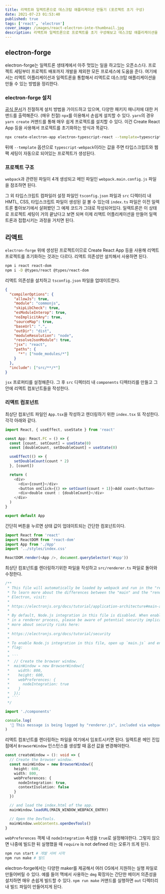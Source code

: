 ```yaml
---
title: 리액트와 일렉트론으로 데스크탑 애플리케이션 만들기 (포르젝트 초기 구성)
date: 2021-07-23 01:53:40
published: true
tags: ['react', 'electron']
cover_image: /images/react-electron-inte-thumbnail.jpg
description: 리액트와 일렉트론으로 프로젝트를 초기 구성해보고 데스크탑 애플리케이션을 만들어보기
---
```


## electron-forge

electron-forge는 일렉트론 생태계에서 아주 멋있는 일을 하고있는 오픈소스다. 프로젝트 세팅부터 프로젝트 배포까지 개발을 제외한 모든 프로세스에 도움을 준다. 여기에서는 리액트 어플리케이션과 일렉트론을 통합해서 리액트로 데스크탑 애플리케이션을 만들 수 있는 방법을 정리한다.

### electron-forge 설치

[공식 문서](https://www.electronforge.io/)가 친절하게 설치 방법을 가이드하고 있으며, 다양한 패키지 매니저에 대한 커맨드를 출력해준다. (매우 친절) `npx`를 이용해서 손쉽게 설치할 수 있다. `yarn`의 경우 `yarn create` 커맨드를 통해 매우 쉽게 프로젝트를 설치할 수 있다. 이건 Create React App 등을 사용해서 프로젝트를 초기화하는 방식과 똑같다.

```sh
npx create-electron-app electron-typescript-react --template=typescript-webpack
```

뒤에 `--template` 옵션으로 `typescript-webpack`이라는 값을 주면 타입스크립트와 웹팩 세팅이 자동으로 되어있는 프로젝트가 생성된다.

### 프로젝트 구조

`webpack`과 관련된 파일이 4개 생성되고 메인 파일인 `webpack.main.config.js` 파일을 참조하면 된다.

그 외 타입스크립트 컴파일러 설정 파일인 `tsconfig.json` 파일과 `src` 디렉터리 내 HMTL, CSS, 타입스크립트 파일이 생성된 걸 볼 수 있는데 `index.ts` 파일은 이전 일렉트론 톺아보기에서 살펴봤던 그 예제 코드가 그대로 작성되어있다. 일렉트론은 이 상태로 프로젝트 세팅이 거의 끝났다고 보면 되며 이제 리액트 어플리케이션을 만들어 일렉트론과 접합시키는 과정을 거치면 된다.

## 리액트

`electron-forge` 위에 생성된 프로젝트이므로 Create React App 등을 사용해 리액트 프로젝트를 초기화하는 것과는 다르다. 리액트 의존성만 설치해서 사용하면 된다.

```sh
npm i react react-dom
npm i -D @types/react @types/react-dom
```

리액트 의존성을 설치하고 `tsconfig.json` 파일을 업데이트한다.

```json {13}
{
  "compilerOptions": {
    "allowJs": true,
    "module": "commonjs",
    "skipLibCheck": true,
    "esModuleInterop": true,
    "noImplicitAny": true,
    "sourceMap": true,
    "baseUrl": ".",
    "outDir": "dist",
    "moduleResolution": "node",
    "resolveJsonModule": true,
    "jsx": "react",
    "paths": {
      "*": ["node_modules/*"]
    }
  },
  "include": ["src/**/*"]
}
```

`jsx` 프로퍼티를 설정해준다. 그 후 `src` 디렉터리 내 `components` 디렉터리를 만들고 그 안에 리액트 컴포넌트들을 작성한다.

### 리액트 컴포넌트

최상단 컴포넌트 파일인 `App.tsx`을 작성하고 렌더링하기 위한 `index.tsx` 또 작성한다. 각각 아래와 같다.

```ts
import React, { useEffect, useState } from 'react'

const App: React.FC = () => {
  const [count, setCount] = useState(0)
  const [doubleCount, setDoubleCount] = useState(0)

  useEffect(() => {
    setDoubleCount(count * 2)
  }, [count])

  return (
    <div>
      <div>{count}</div>
      <button onClick={() => setCount(count + 1)}>Add count</button>
      <div>double count : {doubleCount}</div>
    </div>
  )
}

export default App
```

간단히 버튼을 누르면 상태 값이 업데이트되는 간단한 컴포넌트이다.

```ts
import React from 'react'
import ReactDOM from 'react-dom'
import App from './App'
import '../styles/index.css'

ReactDOM.render(<App />, document.querySelector('#app'))
```

최상단 컴포넌트를 렌더링하기위한 파일을 작성하고 `src/renderer.ts` 파일로 돌아와 수정한다.

````ts
/**
 * This file will automatically be loaded by webpack and run in the "renderer" context.
 * To learn more about the differences between the "main" and the "renderer" context in
 * Electron, visit:
 *
 * https://electronjs.org/docs/tutorial/application-architecture#main-and-renderer-processes
 *
 * By default, Node.js integration in this file is disabled. When enabling Node.js integration
 * in a renderer process, please be aware of potential security implications. You can read
 * more about security risks here:
 *
 * https://electronjs.org/docs/tutorial/security
 *
 * To enable Node.js integration in this file, open up `main.js` and enable the `nodeIntegration`
 * flag:
 *
 * ```
 *  // Create the browser window.
 *  mainWindow = new BrowserWindow({
 *    width: 800,
 *    height: 600,
 *    webPreferences: {
 *      nodeIntegration: true
 *    }
 *  });
 * ```
 */

import './components'

console.log(
  '👋 This message is being logged by "renderer.js", included via webpack'
)
````

리액트 컴포넌트를 렌더링하는 파일을 여기에서 임포트시키면 된다. 일렉트론 메인 진입점에서 `BrowserWindow` 인스턴스를 생성할 때 옵션 값을 변경해야한다.

```ts {6-9}
const createWindow = (): void => {
  // Create the browser window.
  const mainWindow = new BrowserWindow({
    height: 600,
    width: 800,
    webPreferences: {
      nodeIntegration: true,
      contextIsolation: false
    }
  })

  // and load the index.html of the app.
  mainWindow.loadURL(MAIN_WINDOW_WEBPACK_ENTRY)

  // Open the DevTools.
  mainWindow.webContents.openDevTools()
}
```

`webPreferences` 객체 내 `nodeIntegration` 속성을 `true`로 설정해야한다. 그렇지 않으면 나중에 빌드한 뒤 실행했을 때 `require` is not defined 라는 오류가 뜨게 된다.

```sh
npm run start # 개발 서버 시작
npm run make # 빌드
```

electron-forge에서는 다양한 maker를 제공해서 여러 OS에서 지원하는 실행 파일로 만들어버릴 수 있다. 예를 들어 맥에서 사용하는 `dmg` 확장자는 간단한 메이커 의존성을 설치하면 매우 손쉽게 빌드할 수 있다. `npm run make` 커맨드를 실행하면 `out` 디렉터리 내 빌드 파일이 만들어지게 된다.
